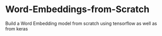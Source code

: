 # Word-Embeddings-from-Scratch
Build a Word Embedding model from scratch using tensorflow as well as from keras
